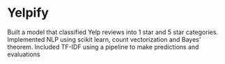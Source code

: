 # Yelpify
 
Built a model that classified Yelp reviews into 1 star and 5 star categories. 
Implemented NLP using scikit learn, count vectorization and Bayes' theorem. 
Included TF-IDF using a pipeline to make predictions and evaluations
